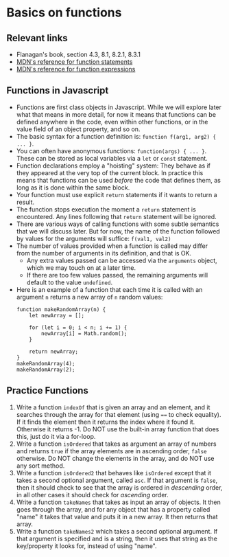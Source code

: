 # Basics on functions

## Relevant links

- Flanagan's book, section 4.3, 8.1, 8.2.1, 8.3.1
- [MDN's reference for function statements](https://developer.mozilla.org/en-US/docs/Web/JavaScript/Reference/Statements/function)
- [MDN's reference for function expressions](https://developer.mozilla.org/en-US/docs/Web/JavaScript/Reference/Operators/function)

## Functions in Javascript

- Functions are first class objects in Javascript. While we will explore later what that means in more detail, for now it means that functions can be defined anywhere in the code, even within other functions, or in the value field of an object property, and so on.
- The basic syntax for a function definition is: `function f(arg1, arg2) { ... }`.
- You can often have anonymous functions: `function(args) { ... }`. These can be stored as local variables via a `let` or `const` statement.
- Function declarations employ a "hoisting" system: They behave as if they appeared at the very top of the current block. In practice this means that functions can be used *before* the code that defines them, as long as it is done within the same block.
- Your function must use explicit `return` statements if it wants to return a result.
- The function stops execution the moment a `return` statement is encountered. Any lines following that `return` statement will be ignored.
- There are various ways of calling functions with some subtle semantics that we will discuss later. But for now, the name of the function followed by values for the arguments will suffice: `f(val1, val2)`
- The number of values provided when a function is called may differ from the number of arguments in its definition, and that is OK.
   - Any extra values passed can be accessed via the `arguments` object, which we may touch on at a later time.
   - If there are too few values passed, the remaining arguments will default to the value `undefined`.
- Here is an example of a function that each time it is called with an argument `n` returns a new array of `n` random values:
    ```
    function makeRandomArray(n) {
        let newArray = [];

        for (let i = 0; i < n; i += 1) {
            newArray[i] = Math.random();
        }

        return newArray;
    }
    makeRandomArray(4);
    makeRandomArray(2);
    ```

## Practice Functions

1. Write a function `indexOf` that is given an array and an element, and it searches through the array for that element (using `==` to check equality). If it finds the element then it returns the index where it found it. Otherwise it returns -1. Do NOT use the built-in array function that does this, just do it via a for-loop.
2. Write a function `isOrdered` that takes as argument an array of numbers and returns `true` if the array elements are in ascending order, `false` otherwise. Do NOT change the elements in the array, and do NOT use any sort method.
3. Write a function `isOrdered2` that behaves like `isOrdered` except that it takes a second optional argument, called `asc`. If that argument is `false`, then it should check to see that the array is ordered in *descending* order, in all other cases it should check for *ascending* order.
4. Write a function `takeNames` that takes as input an array of objects. It then goes through the array, and for any object that has a property called "name" it takes that value and puts it in a new array. It then returns that array.
5. Write a function `takeNames2` which takes a second optional argument. If that argument is specified and is a string, then it uses that string as the key/property it looks for, instead of using "name".
